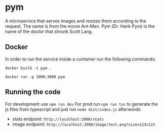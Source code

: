 # pym
A microservice that serves images and resizes them according to the request. The name is from the movie Ant-Man. Pym (Dr. Hank Pym) is the name of the doctor that shrunk Scott Lang.

## Docker
In order to run the service inside a container run the following commands:

`docker build -t pym .`

`docker run -p 3000:3000 pym`

## Running the code
For development use `npm run dev`
For prod run `npm run tsc` to generate the js files from typescript and just run `node dist/index.js` afterwords.

- stats endpoint: `http://localhost:3000/stats`
- image endpoint: `http://localhost:3000/image/test.png?size=123x123`
